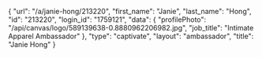 {
    "url": "\/a\/janie-hong\/213220",
    "first_name": "Janie",
    "last_name": "Hong",
    "id": "213220",
    "login_id": "1759121",
    "data": {
        "profilePhoto": "\/api\/canvas\/logo\/589139638-0.8880962206982.jpg",
        "job_title": "Intimate Apparel Ambassador"
    },
    "type": "captivate",
    "layout": "ambassador",
    "title": "Janie Hong"
}